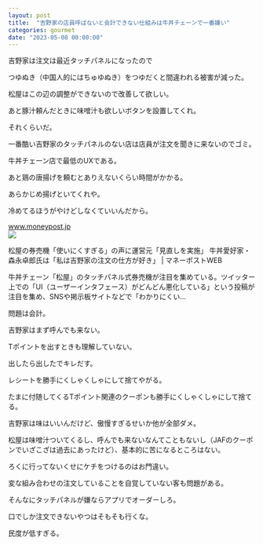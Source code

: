 ```yaml
---
layout: post
title:  "吉野家の店員呼ばないと会計できない仕組みは牛丼チェーンで一番嫌い"
categories: gourmet
date: "2023-05-08 00:00:00"
---
```


吉野家は注文は最近タッチパネルになったので

つゆぬき（中国人的にはちゅゆぬき）をつゆだくと間違われる被害が減った。

松屋はこの辺の調整ができないので改善して欲しい。

あと豚汁頼んだときに味噌汁も欲しいボタンを設置してくれ。

それくらいだ。

一番酷い吉野家のタッチパネルのない店は店員が注文を聞きに来ないのでゴミ。

牛丼チェーン店で最低のUXである。

あと鶏の唐揚げを頼むとありえないくらい時間がかかる。

あらかじめ揚げといてくれや。

冷めてるほうがやけどしなくていいんだから。


<div class="card">
  <a href="https://www.moneypost.jp/1020227"></a>
  <div class="card__header">
    <a href="https://www.moneypost.jp/1020227">www.moneypost.jp</a>
  </div>
  <div class="card__image">
    <img src="https://www.moneypost.jp/uploads/2023/05/03/jiji-matsuya20230503.jpg">
  </div>
  <div class="card__title">
    <p>松屋の券売機「使いにくすぎる」の声に運営元「見直しを実施」 牛丼愛好家・森永卓郎氏は「私は吉野家の注文の仕方が好き」 | マネーポストWEB</p>
  </div>
  <div class="card__description">
    <p> 牛丼チェーン「松屋」のタッチパネル式券売機が注目を集めている。ツイッター上での「UI（ユーザーインタフェース）がどんどん悪化している」という投稿が注目を集め、SNSや掲示板サイトなどで「わかりにくい...</p>
  </div>
</div>


問題は会計。

吉野家はまず呼んでも来ない。

Tポイントを出すときも理解していない。

出したら出したでキレだす。

レシートを勝手にくしゃくしゃにして捨てやがる。

たまに付随してくるTポイント関連のクーポンも勝手にくしゃくしゃにして捨てる。

吉野家は味はいいんだけど、傲慢すぎるせいか他が全部ダメ。

松屋は味噌汁ついてくるし、呼んでも来ないなんてこともないし（JAFのクーポンでいざこざは過去にあったけど）、基本的に苦になるところはない。

ろくに行ってないくせにケチをつけるのはお門違い。

変な組み合わせの注文していることを自覚していない客も問題がある。

そんなにタッチパネルが嫌ならアプリでオーダーしろ。

口でしか注文できないやつはそもそも行くな。

民度が低すぎる。
